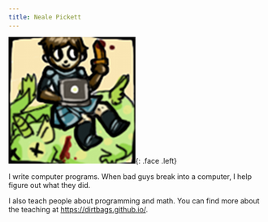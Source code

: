 ```yaml
---
title: Neale Pickett
---
```


<!--
PGP: 1024R/EA86E211    47 67 11 06 2E 6C D8 56  2A BD D7 FC C1 D2 84 BA
-->

![☺](assets/images/face.png){: .face .left}

I write computer programs.
When bad guys break into a computer,
I help figure out what they did.

I also teach people about programming and math.
You can find more about the teaching at
<https://dirtbags.github.io/>.
